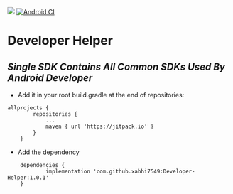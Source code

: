 [![](https://jitpack.io/v/xabhi7549/Developer-Helper.svg)](https://jitpack.io/#xabhi7549/Developer-Helper)
[![Android CI](https://github.com/xabhi7549/Developer-Helper/actions/workflows/android.yml/badge.svg)](https://github.com/xabhi7549/Developer-Helper/actions/workflows/android.yml)
# Developer Helper
## _Single SDK Contains All Common SDKs Used By Android Developer_



- Add it in your root build.gradle at the end of repositories:


```
allprojects {
		repositories {
			...
			maven { url 'https://jitpack.io' }
		}
	}
```

- Add the dependency

```
	dependencies {
	        implementation 'com.github.xabhi7549:Developer-Helper:1.0.1'
	}
```
